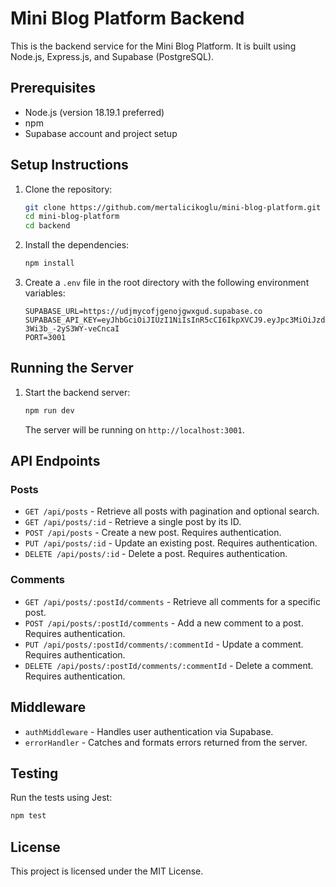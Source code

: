 # Mini Blog Platform Backend

This is the backend service for the Mini Blog Platform. It is built using Node.js, Express.js, and Supabase (PostgreSQL).

## Prerequisites

- Node.js (version 18.19.1 preferred)
- npm
- Supabase account and project setup

## Setup Instructions

1. Clone the repository:

   ```sh
   git clone https://github.com/mertalicikoglu/mini-blog-platform.git
   cd mini-blog-platform
   cd backend
   ```

2. Install the dependencies:

   ```sh
   npm install
   ```

3. Create a `.env` file in the root directory with the following environment variables:

   ```
   SUPABASE_URL=https://udjmycofjgenojgwxgud.supabase.co
   SUPABASE_API_KEY=eyJhbGciOiJIUzI1NiIsInR5cCI6IkpXVCJ9.eyJpc3MiOiJzdXBhYmFzZSIsInJlZiI6InVkam15Y29mamdlbm9qZ3d4Z3VkIiwicm9sZSI6ImFub24iLCJpYXQiOjE3MzAxMTc0MDEsImV4cCI6MjA0NTY5MzQwMX0.icSZhihCKNIAUUYlAzPUS-3Wi3b_-2yS3WY-veCncaI
   PORT=3001
   ```


## Running the Server

1. Start the backend server:

   ```sh
   npm run dev
   ```

   The server will be running on `http://localhost:3001`.

## API Endpoints

### Posts

- `GET /api/posts` - Retrieve all posts with pagination and optional search.
- `GET /api/posts/:id` - Retrieve a single post by its ID.
- `POST /api/posts` - Create a new post. Requires authentication.
- `PUT /api/posts/:id` - Update an existing post. Requires authentication.
- `DELETE /api/posts/:id` - Delete a post. Requires authentication.

### Comments

- `GET /api/posts/:postId/comments` - Retrieve all comments for a specific post.
- `POST /api/posts/:postId/comments` - Add a new comment to a post. Requires authentication.
- `PUT /api/posts/:postId/comments/:commentId` - Update a comment. Requires authentication.
- `DELETE /api/posts/:postId/comments/:commentId` - Delete a comment. Requires authentication.

## Middleware

- `authMiddleware` - Handles user authentication via Supabase.
- `errorHandler` - Catches and formats errors returned from the server.

## Testing

Run the tests using Jest:

```sh
npm test
```

## License

This project is licensed under the MIT License.

